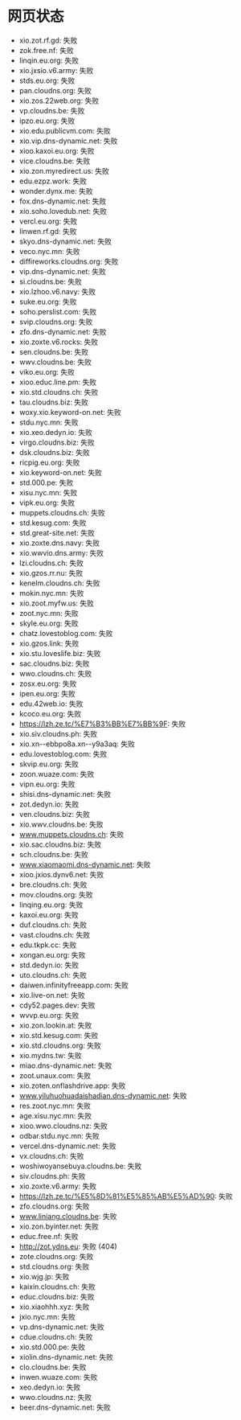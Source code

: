 # 网页状态
- xio.zot.rf.gd: 失败
- zok.free.nf: 失败
- linqin.eu.org: 失败
- xio.jxsio.v6.army: 失败
- stds.eu.org: 失败
- pan.cloudns.org: 失败
- xio.zos.22web.org: 失败
- vp.cloudns.be: 失败
- ipzo.eu.org: 失败
- xio.edu.publicvm.com: 失败
- xio.vip.dns-dynamic.net: 失败
- xioo.kaxoi.eu.org: 失败
- vice.cloudns.be: 失败
- xio.zon.myredirect.us: 失败
- edu.ezpz.work: 失败
- wonder.dynx.me: 失败
- fox.dns-dynamic.net: 失败
- xio.soho.lovedub.net: 失败
- vercl.eu.org: 失败
- linwen.rf.gd: 失败
- skyo.dns-dynamic.net: 失败
- veco.nyc.mn: 失败
- diffireworks.cloudns.org: 失败
- vip.dns-dynamic.net: 失败
- si.cloudns.be: 失败
- xio.lzhoo.v6.navy: 失败
- suke.eu.org: 失败
- soho.perslist.com: 失败
- svip.cloudns.org: 失败
- zfo.dns-dynamic.net: 失败
- xio.zoxte.v6.rocks: 失败
- sen.cloudns.be: 失败
- wwv.cloudns.be: 失败
- viko.eu.org: 失败
- xioo.educ.line.pm: 失败
- xio.std.cloudns.ch: 失败
- tau.cloudns.biz: 失败
- woxy.xio.keyword-on.net: 失败
- stdu.nyc.mn: 失败
- xio.xeo.dedyn.io: 失败
- virgo.cloudns.biz: 失败
- dsk.cloudns.biz: 失败
- ricpig.eu.org: 失败
- xio.keyword-on.net: 失败
- std.000.pe: 失败
- xisu.nyc.mn: 失败
- vipk.eu.org: 失败
- muppets.cloudns.ch: 失败
- std.kesug.com: 失败
- std.great-site.net: 失败
- xio.zoxte.dns.navy: 失败
- xio.wwvio.dns.army: 失败
- lzi.cloudns.ch: 失败
- xio.gzos.rr.nu: 失败
- kenelm.cloudns.ch: 失败
- mokin.nyc.mn: 失败
- xio.zoot.myfw.us: 失败
- zoot.nyc.mn: 失败
- skyle.eu.org: 失败
- chatz.lovestoblog.com: 失败
- xio.gzos.link: 失败
- xio.stu.loveslife.biz: 失败
- sac.cloudns.biz: 失败
- wwo.cloudns.ch: 失败
- zosx.eu.org: 失败
- ipen.eu.org: 失败
- edu.42web.io: 失败
- kcoco.eu.org: 失败
- https://lzh.ze.tc/%E7%B3%BB%E7%BB%9F: 失败
- xio.siv.cloudns.ph: 失败
- xio.xn--ebbpo8a.xn--y9a3aq: 失败
- edu.lovestoblog.com: 失败
- skvip.eu.org: 失败
- zoon.wuaze.com: 失败
- vipn.eu.org: 失败
- shisi.dns-dynamic.net: 失败
- zot.dedyn.io: 失败
- ven.cloudns.biz: 失败
- xio.wwv.cloudns.be: 失败
- www.muppets.cloudns.ch: 失败
- xio.sac.cloudns.biz: 失败
- sch.cloudns.be: 失败
- www.xiaomaomi.dns-dynamic.net: 失败
- xioo.jxios.dynv6.net: 失败
- bre.cloudns.ch: 失败
- mov.cloudns.org: 失败
- linqing.eu.org: 失败
- kaxoi.eu.org: 失败
- duf.cloudns.ch: 失败
- vast.cloudns.ch: 失败
- edu.tkpk.cc: 失败
- xongan.eu.org: 失败
- std.dedyn.io: 失败
- uto.cloudns.ch: 失败
- daiwen.infinityfreeapp.com: 失败
- xio.live-on.net: 失败
- cdy52.pages.dev: 失败
- wvvp.eu.org: 失败
- xio.zon.lookin.at: 失败
- xio.std.kesug.com: 失败
- xio.std.cloudns.org: 失败
- xio.mydns.tw: 失败
- miao.dns-dynamic.net: 失败
- zoot.unaux.com: 失败
- xio.zoten.onflashdrive.app: 失败
- www.yiluhuohuadaishadian.dns-dynamic.net: 失败
- res.zoot.nyc.mn: 失败
- age.xisu.nyc.mn: 失败
- xioo.wwo.cloudns.nz: 失败
- odbar.stdu.nyc.mn: 失败
- vercel.dns-dynamic.net: 失败
- vx.cloudns.ch: 失败
- woshiwoyansebuya.cloudns.be: 失败
- siv.cloudns.ph: 失败
- xio.zoxte.v6.army: 失败
- https://lzh.ze.tc/%E5%8D%81%E5%85%AB%E5%AD%90: 失败
- zfo.cloudns.org: 失败
- www.liniang.cloudns.be: 失败
- xio.zon.byinter.net: 失败
- educ.free.nf: 失败
- http://zot.ydns.eu: 失败 (404)
- zote.cloudns.org: 失败
- std.cloudns.org: 失败
- xio.wjg.jp: 失败
- kaixin.cloudns.ch: 失败
- educ.cloudns.biz: 失败
- xio.xiaohhh.xyz: 失败
- jxio.nyc.mn: 失败
- vp.dns-dynamic.net: 失败
- cdue.cloudns.ch: 失败
- xio.std.000.pe: 失败
- xiolin.dns-dynamic.net: 失败
- clo.cloudns.be: 失败
- inwen.wuaze.com: 失败
- xeo.dedyn.io: 失败
- wwo.cloudns.nz: 失败
- beer.dns-dynamic.net: 失败
